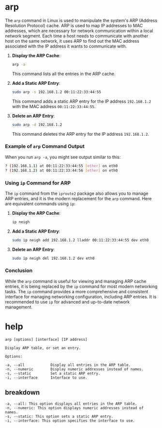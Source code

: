 # arp

The `arp` command in Linux is used to manipulate the system's ARP (Address Resolution Protocol) cache. ARP is used to map IP addresses to MAC addresses, which are necessary for network communication within a local network segment. Each time a host needs to communicate with another host on the same network, it uses ARP to find out the MAC address associated with the IP address it wants to communicate with.


1. **Display the ARP Cache**:
   ```sh
   arp -a
   ```
   This command lists all the entries in the ARP cache.

2. **Add a Static ARP Entry**:
   ```sh
   sudo arp -s 192.168.1.2 00:11:22:33:44:55
   ```
   This command adds a static ARP entry for the IP address `192.168.1.2` with the MAC address `00:11:22:33:44:55`.

3. **Delete an ARP Entry**:
   ```sh
   sudo arp -d 192.168.1.2
   ```
   This command deletes the ARP entry for the IP address `192.168.1.2`.

### Example of `arp` Command Output

When you run `arp -a`, you might see output similar to this:

```sh
? (192.168.1.1) at 00:11:22:33:44:55 [ether] on eth0
? (192.168.1.2) at 00:11:22:33:44:56 [ether] on eth0
```

### Using `ip` Command for ARP

The `ip` command from the `iproute2` package also allows you to manage ARP entries, and it is the modern replacement for the `arp` command. Here are equivalent commands using `ip`:

1. **Display the ARP Cache**:
   ```sh
   ip neigh
   ```

2. **Add a Static ARP Entry**:
   ```sh
   sudo ip neigh add 192.168.1.2 lladdr 00:11:22:33:44:55 dev eth0
   ```

3. **Delete an ARP Entry**:
   ```sh
   sudo ip neigh del 192.168.1.2 dev eth0
   ```

### Conclusion

While the `arp` command is useful for viewing and managing ARP cache entries, it is being replaced by the `ip` command for most modern networking tasks. The `ip` command provides a more comprehensive and consistent interface for managing networking configuration, including ARP entries. It is recommended to use `ip` for advanced and up-to-date network management.

# help 

```
arp [options] [interface] [IP address]

Display ARP table, or set an entry.

Options:

-a, --all            Display all entries in the ARP table.
-n, --numeric        Display numeric addresses instead of names.
-s, --static         Set a static ARP entry.
-i, --interface      Interface to use.

```



## breakdown

```
-a, --all: This option displays all entries in the ARP table.
-n, --numeric: This option displays numeric addresses instead of names.
-s, --static: This option sets a static ARP entry.
-i, --interface: This option specifies the interface to use.
```
